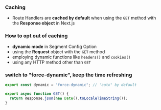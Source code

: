 ### Caching
- Route Handlers are **cached by default** when using the `GET` method with the **Response object** in Next.js

### How to opt out of caching
- **dynamic mode** in Segment Config Option
- using the **Request** object with the `GET` method
- employing dynamic functions like `headers()` and `cookies()`
- using any HTTP method other than `GET`

### switch to "force-dynamic", keep the time refreshing
```typescript
export const dynamic = "force-dynamic"; // "auto" by default

export async function GET() {
  return Response.json(new Date().toLocaleTimeString());
}

```